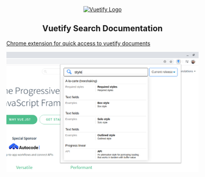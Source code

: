<p align="center">
  <a href="https://vuetifyjs.com" target="_blank">
    <img alt="Vuetify Logo" width="80" src="https://cdn.vuetifyjs.com/images/logos/logo.svg">
  </a>
</p>

<h2 align="center">Vuetify Search Documentation</h2>

<a target="_blank" href="https://chrome.google.com/webstore/detail/vuetify-search-documentat/bplpigbmdlpgcobimdbdbobijpcddcjn">
    Chrome extension for quick access to vuetify documents 
</a>


<p>
  <a href="https://chrome.google.com/webstore/detail/vuetify-search-documentat/bplpigbmdlpgcobimdbdbobijpcddcjn" target="_blank">
    <img alt="Chrome Web Store"  src="https://raw.githubusercontent.com/ademkivanc/vuetify-doc-search/master/assets/screenshot.jpg">
  </a>
</p>


